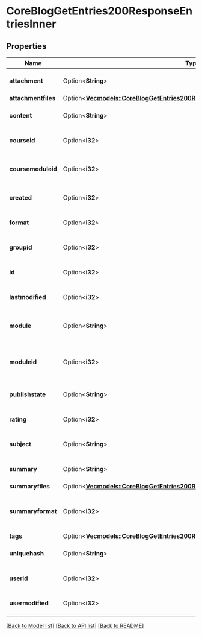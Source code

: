 # CoreBlogGetEntries200ResponseEntriesInner

## Properties

Name | Type | Description | Notes
------------ | ------------- | ------------- | -------------
**attachment** | Option<**String**> | Post atachment. | [optional][default to null]
**attachmentfiles** | Option<[**Vec<models::CoreBlogGetEntries200ResponseEntriesInnerAttachmentfilesInner>**](core_blog_get_entries_200_response_entries_inner_attachmentfiles_inner.md)> |  | [optional]
**content** | Option<**String**> | Post content. | [optional][default to null]
**courseid** | Option<**i32**> | Course where the post was created. | [optional][default to 0]
**coursemoduleid** | Option<**i32**> | Course module id where the post was created. | [optional][default to 0]
**created** | Option<**i32**> | When it was created. | [optional][default to 0]
**format** | Option<**i32**> | Post content format. | [optional][default to 0]
**groupid** | Option<**i32**> | Group post was created for. | [optional][default to 0]
**id** | Option<**i32**> | Post/entry id. | [optional][default to null]
**lastmodified** | Option<**i32**> | When it was last modified. | [optional][default to 0]
**module** | Option<**String**> | Where it was published the post (blog, blog_external...). | [optional][default to null]
**moduleid** | Option<**i32**> | Module id where the post was created (not used anymore). | [optional][default to 0]
**publishstate** | Option<**String**> | Post publish state. | [optional][default to draft]
**rating** | Option<**i32**> | Post rating. | [optional][default to 0]
**subject** | Option<**String**> | Post subject. | [optional][default to null]
**summary** | Option<**String**> | Post summary. | [optional][default to null]
**summaryfiles** | Option<[**Vec<models::CoreBlogGetEntries200ResponseEntriesInnerSummaryfilesInner>**](core_blog_get_entries_200_response_entries_inner_summaryfiles_inner.md)> |  | [optional]
**summaryformat** | Option<**i32**> | summary format (1 = HTML, 0 = MOODLE, 2 = PLAIN, or 4 = MARKDOWN) | [optional][default to 0]
**tags** | Option<[**Vec<models::CoreBlogGetEntries200ResponseEntriesInnerTagsInner>**](core_blog_get_entries_200_response_entries_inner_tags_inner.md)> |  | [optional]
**uniquehash** | Option<**String**> | Post unique hash. | [optional][default to null]
**userid** | Option<**i32**> | Post author. | [optional][default to 0]
**usermodified** | Option<**i32**> | User that updated the post. | [optional][default to null]

[[Back to Model list]](../README.md#documentation-for-models) [[Back to API list]](../README.md#documentation-for-api-endpoints) [[Back to README]](../README.md)


